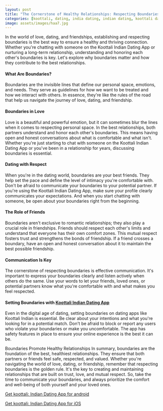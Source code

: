 ```yaml
---
layout: post
title: "The Cornerstone of Healthy Relationships: Respecting Boundaries || Koottali Indian Dating App"
categories: [koottali, dating, india dating, indian dating, koottali dating app]
image: assets/images/haa7.jpg
---
```


In the world of love, dating, and friendships, establishing and respecting boundaries is the best way to ensure a healthy and thriving connection. Whether you're chatting with someone on the Koottali Indian Dating App or nurturing a long-term relationship, understanding and honoring each other's boundaries is key. Let's explore why boundaries matter and how they contribute to the best relationships.

#### What Are Boundaries?

Boundaries are the invisible lines that define our personal space, emotions, and needs. They serve as guidelines for how we want to be treated and how we interact with others. In essence, they're like the rules of the road that help us navigate the journey of love, dating, and friendship.

#### Boundaries in Love

Love is a beautiful and powerful emotion, but it can sometimes blur the lines when it comes to respecting personal space. In the best relationships, both partners understand and honor each other's boundaries. This means having open and honest conversations about what is comfortable and what isn't. Whether you're just starting to chat with someone on the Koottali Indian Dating App or you've been in a relationship for years, discussing boundaries is essential.

#### Dating with Respect

When you're in the dating world, boundaries are your best friends. They help set the pace and define the level of intimacy you're comfortable with. Don't be afraid to communicate your boundaries to your potential partner. If you're using the Koottali Indian Dating App, make sure your profile clearly communicates your expectations. And when you start chatting with someone, be open about your boundaries right from the beginning.

#### The Role of Friends

Boundaries aren't exclusive to romantic relationships; they also play a crucial role in friendships. Friends should respect each other's limits and understand that everyone has their own comfort zones. This mutual respect fosters trust and strengthens the bonds of friendship. If a friend crosses a boundary, have an open and honest conversation about it to maintain the best possible friendship.

#### Communication Is Key

The cornerstone of respecting boundaries is effective communication. It's important to express your boundaries clearly and listen actively when others do the same. Use your words to let your friends, loved ones, or potential partners know what you're comfortable with and what makes you feel respected.

#### Setting Boundaries with [Koottali Indian Dating App](https://emwavetech.com/get-koottali)

Even in the digital age of dating, setting boundaries on dating apps like Koottali Indian is essential. Be clear about your intentions and what you're looking for in a potential match. Don't be afraid to block or report any users who violate your boundaries or make you uncomfortable. The app has safety features in place to ensure your online experience is the best it can be.

Boundaries Promote Healthy Relationships
In summary, boundaries are the foundation of the best, healthiest relationships. They ensure that both partners or friends feel safe, respected, and valued. Whether you're navigating the world of love, dating, or friendship, remember that respecting boundaries is the golden rule. It's the key to creating and maintaining relationships that are built on trust, love, and mutual respect. So, take the time to communicate your boundaries, and always prioritize the comfort and well-being of both yourself and your loved ones.

[Get koottali: Indian Dating App for android](https://play.google.com/store/apps/details?id=com.koottali.app&hl=en_IN&gl=US)

[Get koottali: Indian Dating App for iOS](https://apps.apple.com/us/app/koottali-connect-with-mallus/id6448742453)
